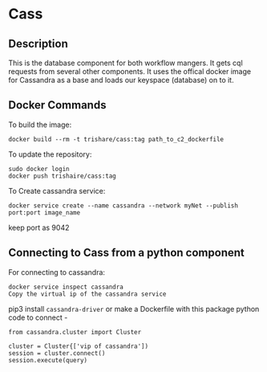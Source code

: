 # Cass

## Description
This is the database component for both workflow mangers. It gets cql requests from several other components. It uses the offical docker image for Cassandra as a base and loads our keyspace (database) on to it.

## Docker Commands

To build the image:

```
docker build --rm -t trishare/cass:tag path_to_c2_dockerfile
```
To update the repository:
```
sudo docker login
docker push trishaire/cass:tag
```
To Create cassandra service:
```
docker service create --name cassandra --network myNet --publish port:port image_name
```
keep port as 9042 

## Connecting to Cass from a python component

For connecting to cassandra:
```
docker service inspect cassandra
Copy the virtual ip of the cassandra service
```

pip3 install `cassandra-driver` or make a Dockerfile with this package
python code to connect -

```
from cassandra.cluster import Cluster

cluster = Cluster{['vip of cassandra'])
session = cluster.connect()
session.execute(query)
```